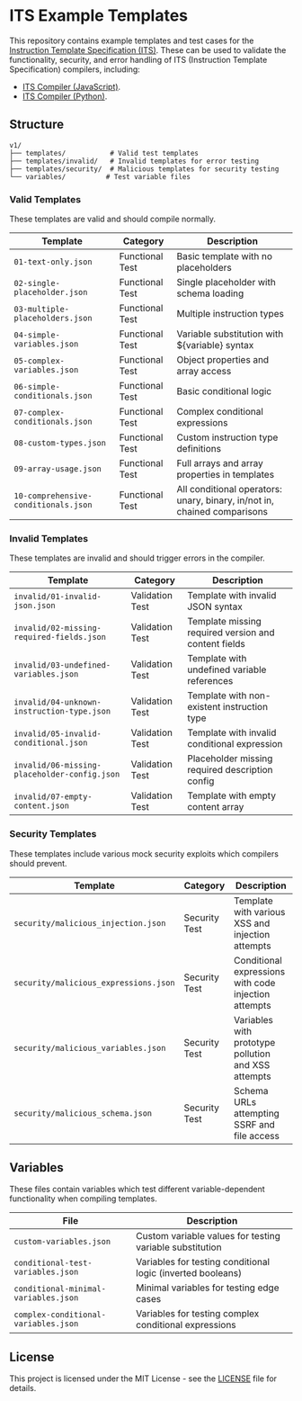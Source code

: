 # ITS Example Templates

This repository contains example templates and test cases for the [Instruction Template Specification (ITS)](https://alexanderparker.github.io/instruction-template-specification/). These can be used to validate the functionality, security, and error handling of ITS (Instruction Template Specification) compilers, including:

- [ITS Compiler (JavaScript)](https://github.com/AlexanderParker/its-compiler-js).
- [ITS Compiler (Python)](https://github.com/AlexanderParker/its-compiler-python).

## Structure

```
v1/
├── templates/           # Valid test templates
├── templates/invalid/   # Invalid templates for error testing
├── templates/security/  # Malicious templates for security testing
└── variables/          # Test variable files
```

### Valid Templates

These templates are valid and should compile normally.

| Template                             | Category        | Description                                                              |
| ------------------------------------ | --------------- | ------------------------------------------------------------------------ |
| `01-text-only.json`                  | Functional Test | Basic template with no placeholders                                      |
| `02-single-placeholder.json`         | Functional Test | Single placeholder with schema loading                                   |
| `03-multiple-placeholders.json`      | Functional Test | Multiple instruction types                                               |
| `04-simple-variables.json`           | Functional Test | Variable substitution with ${variable} syntax                            |
| `05-complex-variables.json`          | Functional Test | Object properties and array access                                       |
| `06-simple-conditionals.json`        | Functional Test | Basic conditional logic                                                  |
| `07-complex-conditionals.json`       | Functional Test | Complex conditional expressions                                          |
| `08-custom-types.json`               | Functional Test | Custom instruction type definitions                                      |
| `09-array-usage.json`                | Functional Test | Full arrays and array properties in templates                            |
| `10-comprehensive-conditionals.json` | Functional Test | All conditional operators: unary, binary, in/not in, chained comparisons |

### Invalid Templates

These templates are invalid and should trigger errors in the compiler.

| Template                                     | Category        | Description                                          |
| -------------------------------------------- | --------------- | ---------------------------------------------------- |
| `invalid/01-invalid-json.json`               | Validation Test | Template with invalid JSON syntax                    |
| `invalid/02-missing-required-fields.json`    | Validation Test | Template missing required version and content fields |
| `invalid/03-undefined-variables.json`        | Validation Test | Template with undefined variable references          |
| `invalid/04-unknown-instruction-type.json`   | Validation Test | Template with non-existent instruction type          |
| `invalid/05-invalid-conditional.json`        | Validation Test | Template with invalid conditional expression         |
| `invalid/06-missing-placeholder-config.json` | Validation Test | Placeholder missing required description config      |
| `invalid/07-empty-content.json`              | Validation Test | Template with empty content array                    |

### Security Templates

These templates include various mock security exploits which compilers should prevent.

| Template                              | Category      | Description                                          |
| ------------------------------------- | ------------- | ---------------------------------------------------- |
| `security/malicious_injection.json`   | Security Test | Template with various XSS and injection attempts     |
| `security/malicious_expressions.json` | Security Test | Conditional expressions with code injection attempts |
| `security/malicious_variables.json`   | Security Test | Variables with prototype pollution and XSS attempts  |
| `security/malicious_schema.json`      | Security Test | Schema URLs attempting SSRF and file access          |

## Variables

These files contain variables which test different variable-dependent functionality when compiling templates.

| File                                 | Description                                                 |
| ------------------------------------ | ----------------------------------------------------------- |
| `custom-variables.json`              | Custom variable values for testing variable substitution    |
| `conditional-test-variables.json`    | Variables for testing conditional logic (inverted booleans) |
| `conditional-minimal-variables.json` | Minimal variables for testing edge cases                    |
| `complex-conditional-variables.json` | Variables for testing complex conditional expressions       |

## License

This project is licensed under the MIT License - see the [LICENSE](LICENSE) file for details.